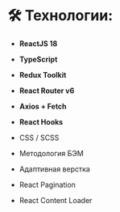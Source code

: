 # 🛠 Технологии:

- **ReactJS 18**
- **TypeScript**
- **Redux Toolkit** 
- **React Router v6** 
- **Axios + Fetch** 
- **React Hooks** 

- CSS / SCSS 
- Методология БЭМ
- Адаптивная верстка
- React Pagination 
- React Content Loader 
